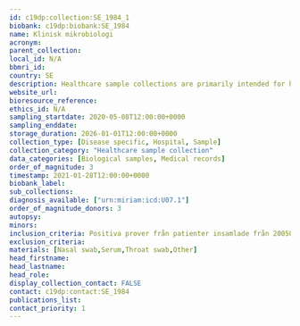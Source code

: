 ```yaml
---
id: c19dp:collection:SE_1984_1
biobank: c19dp:biobank:SE_1984
name: Klinisk mikrobiologi
acronym:
parent_collection:
local_id: N/A
bbmri_id:
country: SE
description: Healthcare sample collections are primarily intended for healthcare, diagnostics and treatment, but can also be made available for research when there is a Swedish ethical approval and the patient has given their consent.
website_url:
bioresource_reference:
ethics_id: N/A
sampling_startdate: 2020-05-08T12:00:00+0000
sampling_enddate:
storage_duration: 2026-01-01T12:00:00+0000
collection_type: [Disease specific, Hospital, Sample]
collection_category: "Healthcare sample collection"
data_categories: [Biological samples, Medical records]
order_of_magnitude: 3
timestamp: 2021-01-28T12:00:00+0000
biobank_label:
sub_collections:
diagnosis_available: ["urn:miriam:icd:U07.1"]
order_of_magnitude_donors: 3
autopsy:
minors:
inclusion_criteria: Positiva prover från patienter insamlade från 200508 som medgivit till att deras prov sparas i biobank och där provmaterial funnits kvar efter att de har analyserats. Målet var att samtliga positiva skulle sparas under denna period men vissa prover kan ha missats att sparas pga tids- och kapacitetsbrist vid analystillfället.
exclusion_criteria:
materials: [Nasal swab,Serum,Throat swab,Other]
head_firstname:
head_lastname:
head_role:
display_collection_contact: FALSE
contact: c19dp:contact:SE_1984
publications_list:
contact_priority: 1
---
```

